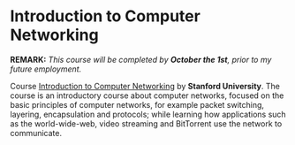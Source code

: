 # Introduction to Computer Networking

**REMARK:** *This course will be completed by **October the 1st**, prior to my future employment.*

Course [Introduction to Computer Networking](https://cs144.github.io/) by **Stanford University**. The course is an introductory course about computer networks, focused on the basic principles of computer networks, for example packet switching, layering, encapsulation and protocols; while learning how applications such as the world-wide-web, video streaming and BitTorrent use the network to communicate.
